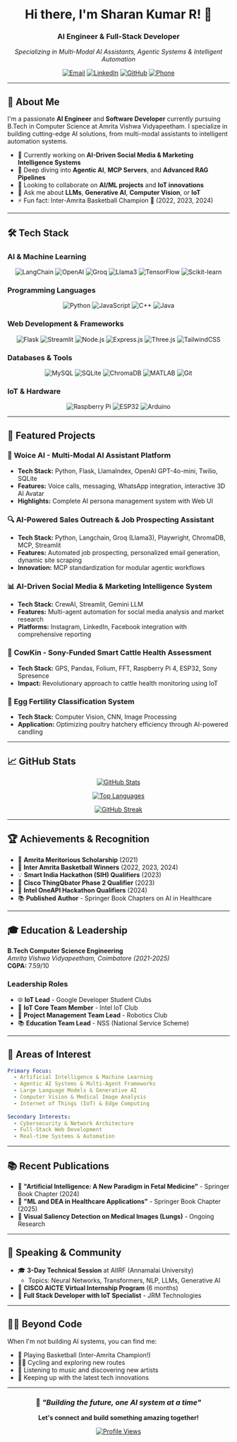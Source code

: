 <div align="center">
  
# Hi there, I'm Sharan Kumar R! 👋

### AI Engineer & Full-Stack Developer
*Specializing in Multi-Modal AI Assistants, Agentic Systems & Intelligent Automation*

[![Email](https://img.shields.io/badge/Email-D14836?style=for-the-badge&logo=gmail&logoColor=white)](mailto:sharankumarjl723@gmail.com)
[![LinkedIn](https://img.shields.io/badge/LinkedIn-0077B5?style=for-the-badge&logo=linkedin&logoColor=white)](https://linkedin.com/in/sharan-kumar-r)
[![GitHub](https://img.shields.io/badge/GitHub-100000?style=for-the-badge&logo=github&logoColor=white)](https://github.com/Sharan-Kumar-R)
[![Phone](https://img.shields.io/badge/Phone-25D366?style=for-the-badge&logo=whatsapp&logoColor=white)](tel:+919344780554)

</div>

---

## 🚀 About Me

I'm a passionate **AI Engineer** and **Software Developer** currently pursuing B.Tech in Computer Science at Amrita Vishwa Vidyapeetham. I specialize in building cutting-edge AI solutions, from multi-modal assistants to intelligent automation systems.

- 🔭 Currently working on **AI-Driven Social Media & Marketing Intelligence Systems**
- 🌱 Deep diving into **Agentic AI**, **MCP Servers**, and **Advanced RAG Pipelines**
- 👯 Looking to collaborate on **AI/ML projects** and **IoT innovations**
- 💬 Ask me about **LLMs**, **Generative AI**, **Computer Vision**, or **IoT**
- ⚡ Fun fact: Inter-Amrita Basketball Champion 🏀 (2022, 2023, 2024)

---

## 🛠️ Tech Stack

### AI & Machine Learning
<p align="center">
  <img src="https://img.shields.io/badge/langchain-1C3C3C?style=for-the-badge&logo=langchain&logoColor=white" alt="LangChain">
  <img src="https://img.shields.io/badge/OpenAI-412991?style=for-the-badge&logo=openai&logoColor=white" alt="OpenAI">
  <img src="https://img.shields.io/badge/groq-FF6600?style=for-the-badge&logo=groq&logoColor=white" alt="Groq">
  <img src="https://img.shields.io/badge/llama3-8B2635?style=for-the-badge&logo=meta&logoColor=white" alt="Llama3">
  <img src="https://img.shields.io/badge/TensorFlow-FF6F00?style=for-the-badge&logo=tensorflow&logoColor=white" alt="TensorFlow">
  <img src="https://img.shields.io/badge/scikit--learn-F7931E?style=for-the-badge&logo=scikit-learn&logoColor=white" alt="Scikit-learn">
</p>

### Programming Languages
<p align="center">
  <img src="https://img.shields.io/badge/python-3670A0?style=for-the-badge&logo=python&logoColor=ffdd54" alt="Python">
  <img src="https://img.shields.io/badge/javascript-%23323330.svg?style=for-the-badge&logo=javascript&logoColor=%23F7DF1E" alt="JavaScript">
  <img src="https://img.shields.io/badge/c++-%2300599C.svg?style=for-the-badge&logo=c%2B%2B&logoColor=white" alt="C++">
  <img src="https://img.shields.io/badge/java-%23ED8B00.svg?style=for-the-badge&logo=openjdk&logoColor=white" alt="Java">
</p>

### Web Development & Frameworks
<p align="center">
  <img src="https://img.shields.io/badge/flask-%23000.svg?style=for-the-badge&logo=flask&logoColor=white" alt="Flask">
  <img src="https://img.shields.io/badge/streamlit-%23FF4B4B.svg?style=for-the-badge&logo=streamlit&logoColor=white" alt="Streamlit">
  <img src="https://img.shields.io/badge/node.js-6DA55F?style=for-the-badge&logo=node.js&logoColor=white" alt="Node.js">
  <img src="https://img.shields.io/badge/express.js-%23404d59.svg?style=for-the-badge&logo=express&logoColor=%2361DAFB" alt="Express.js">
  <img src="https://img.shields.io/badge/three.js-000000?style=for-the-badge&logo=three.js&logoColor=white" alt="Three.js">
  <img src="https://img.shields.io/badge/tailwindcss-%2338B2AC.svg?style=for-the-badge&logo=tailwind-css&logoColor=white" alt="TailwindCSS">
</p>

### Databases & Tools
<p align="center">
  <img src="https://img.shields.io/badge/mysql-%2300f.svg?style=for-the-badge&logo=mysql&logoColor=white" alt="MySQL">
  <img src="https://img.shields.io/badge/sqlite-%2307405e.svg?style=for-the-badge&logo=sqlite&logoColor=white" alt="SQLite">
  <img src="https://img.shields.io/badge/chromadb-FF6B6B?style=for-the-badge" alt="ChromaDB">
  <img src="https://img.shields.io/badge/MATLAB-0076A8?style=for-the-badge&logo=mathworks&logoColor=white" alt="MATLAB">
  <img src="https://img.shields.io/badge/git-%23F05033.svg?style=for-the-badge&logo=git&logoColor=white" alt="Git">
</p>

### IoT & Hardware
<p align="center">
  <img src="https://img.shields.io/badge/Raspberry%20Pi-A22846?style=for-the-badge&logo=raspberry-pi&logoColor=white" alt="Raspberry Pi">
  <img src="https://img.shields.io/badge/ESP32-000000?style=for-the-badge&logo=espressif&logoColor=white" alt="ESP32">
  <img src="https://img.shields.io/badge/Arduino-00979D?style=for-the-badge&logo=arduino&logoColor=white" alt="Arduino">
</p>

---

## 🌟 Featured Projects

### 🤖 **Woice AI** - Multi-Modal AI Assistant Platform
- **Tech Stack:** Python, Flask, LlamaIndex, OpenAI GPT-4o-mini, Twilio, SQLite
- **Features:** Voice calls, messaging, WhatsApp integration, interactive 3D AI Avatar
- **Highlights:** Complete AI persona management system with Web UI

### 🔍 **AI-Powered Sales Outreach & Job Prospecting Assistant**
- **Tech Stack:** Python, Langchain, Groq (Llama3), Playwright, ChromaDB, MCP, Streamlit
- **Features:** Automated job prospecting, personalized email generation, dynamic site scraping
- **Innovation:** MCP standardization for modular agentic workflows

### 📊 **AI-Driven Social Media & Marketing Intelligence System**
- **Tech Stack:** CrewAI, Streamlit, Gemini LLM
- **Features:** Multi-agent automation for social media analysis and market research
- **Platforms:** Instagram, LinkedIn, Facebook integration with comprehensive reporting

### 🐄 **CowKin** - Sony-Funded Smart Cattle Health Assessment
- **Tech Stack:** GPS, Pandas, Folium, FFT, Raspberry Pi 4, ESP32, Sony Spresence
- **Impact:** Revolutionary approach to cattle health monitoring using IoT

### 🥚 **Egg Fertility Classification System**
- **Tech Stack:** Computer Vision, CNN, Image Processing
- **Application:** Optimizing poultry hatchery efficiency through AI-powered candling

---

## 📈 GitHub Stats

<div align="center">
  
[![GitHub Stats](https://github-readme-stats.vercel.app/api?username=Sharan-Kumar-R&show_icons=true&theme=radical&include_all_commits=true&count_private=true)](https://github.com/Sharan-Kumar-R)

[![Top Languages](https://github-readme-stats.vercel.app/api/top-langs/?username=Sharan-Kumar-R&layout=compact&theme=radical)](https://github.com/Sharan-Kumar-R)

[![GitHub Streak](https://streak-stats.demolab.com?user=Sharan-Kumar-R&theme=radical)](https://github.com/Sharan-Kumar-R)

</div>

---

## 🏆 Achievements & Recognition

- 🏅 **Amrita Meritorious Scholarship** (2021)
- 🏀 **Inter Amrita Basketball Winners** (2022, 2023, 2024)
- 💡 **Smart India Hackathon (SIH) Qualifiers** (2023)
- 🚀 **Cisco ThingQbator Phase 2 Qualifier** (2023)
- 🔧 **Intel OneAPI Hackathon Qualifiers** (2024)
- 📚 **Published Author** - Springer Book Chapters on AI in Healthcare

---

## 🎓 Education & Leadership

**B.Tech Computer Science Engineering**  
*Amrita Vishwa Vidyapeetham, Coimbatore (2021-2025)*  
**CGPA:** 7.59/10

### Leadership Roles
- 🌐 **IoT Lead** - Google Developer Student Clubs
- 🔧 **IoT Core Team Member** - Intel IoT Club  
- 🤖 **Project Management Team Lead** - Robotics Club
- 📚 **Education Team Lead** - NSS (National Service Scheme)

---

## 🎯 Areas of Interest

```yaml
Primary Focus:
  - Artificial Intelligence & Machine Learning
  - Agentic AI Systems & Multi-Agent Frameworks
  - Large Language Models & Generative AI
  - Computer Vision & Medical Image Analysis
  - Internet of Things (IoT) & Edge Computing
  
Secondary Interests:
  - Cybersecurity & Network Architecture
  - Full-Stack Web Development
  - Real-time Systems & Automation
```

---

## 📚 Recent Publications

- 📖 **"Artificial Intelligence: A New Paradigm in Fetal Medicine"** - Springer Book Chapter (2024)
- 📖 **"ML and DEA in Healthcare Applications"** - Springer Book Chapter (2025)
- 🔬 **Visual Saliency Detection on Medical Images (Lungs)** - Ongoing Research

---

## 🎤 Speaking & Community

- 🎓 **3-Day Technical Session** at AIIRF (Annamalai University)
  - Topics: Neural Networks, Transformers, NLP, LLMs, Generative AI
- 💼 **CISCO AICTE Virtual Internship Program** (6 months)
- 🏢 **Full Stack Developer with IoT Specialist** - JRM Technologies

---

## 🏃‍♂️ Beyond Code

When I'm not building AI systems, you can find me:
- 🏀 Playing Basketball (Inter-Amrita Champion!)
- 🚴‍♂️ Cycling and exploring new routes
- 🎵 Listening to music and discovering new artists
- 📱 Keeping up with the latest tech innovations

---

<div align="center">

### 💭 *"Building the future, one AI system at a time"*

**Let's connect and build something amazing together!**

[![Profile Views](https://komarev.com/ghpvc/?username=Sharan-Kumar-R&color=blueviolet&style=for-the-badge)](https://github.com/Sharan-Kumar-R)

</div>
